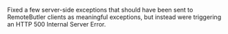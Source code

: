 Fixed a few server-side exceptions that should have been sent to RemoteButler clients as meaningful exceptions, but instead were triggering an HTTP 500 Internal Server Error.
